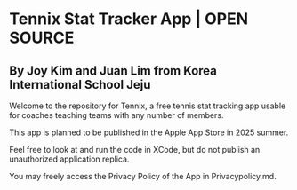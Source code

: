 # Tennix Stat Tracker App | OPEN SOURCE
## By Joy Kim and Juan Lim from Korea International School Jeju

Welcome to the repository for Tennix, a free tennis stat tracking app usable for coaches teaching teams with any number of members.

This app is planned to be published in the Apple App Store in 2025 summer.

Feel free to look at and run the code in XCode, but do not publish an unauthorized application replica.

You may freely access the Privacy Policy of the App in Privacypolicy.md.
